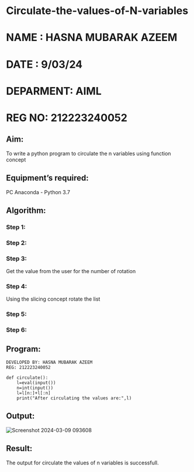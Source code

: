 # Circulate-the-values-of-N-variables
# NAME : HASNA MUBARAK AZEEM
# DATE : 9/03/24
# DEPARMENT: AIML
# REG NO: 212223240052
## Aim:
To write a python program to circulate the n variables using function concept
## Equipment’s required:
PC
Anaconda - Python 3.7
## Algorithm: 
### Step 1: 
### Step 2: 
### Step 3: 
Get the value from the user for the number of rotation
### Step 4: 
Using the slicing concept rotate the list

### Step 5: 
### Step 6: 
## Program:
```
DEVELOPED BY: HASNA MUBARAK AZEEM
REG: 212223240052

def circulate():
    l=eval(input())
    n=int(input())
    l=l[n:]+l[:n]
    print("After circulating the values are:",l)
```
## Output:
![Screenshot 2024-03-09 093608](https://github.com/hasnu0406/Circulate-the-values-of-N-variables/assets/135305537/748c97cc-116a-425a-b564-0628fd3b7093)


## Result:
The output for circulate the values of n variables is successfull.
